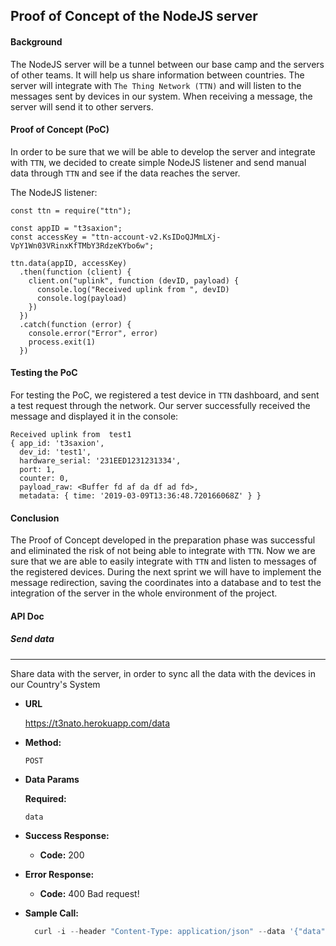 ## **Proof of Concept of the NodeJS server**

#### Background
The NodeJS server will be a tunnel between our base camp and the servers of other teams. It will help us share information between countries. The server will integrate with `The Thing Network (TTN)` and will listen to the messages sent by devices in our system. When receiving a message, the server will send it to other servers. 

#### Proof of Concept (PoC)
In order to be sure that we will be able to develop the server and integrate with `TTN`, we decided to create simple NodeJS listener and send manual data through `TTN` and see if the data reaches the server.

The NodeJS listener:
```
const ttn = require("ttn");

const appID = "t3saxion";
const accessKey = "ttn-account-v2.KsIDoQJMmLXj-VpY1Wn03VRinxKfTMbY3RdzeKYbo6w";

ttn.data(appID, accessKey)
  .then(function (client) {
    client.on("uplink", function (devID, payload) {
      console.log("Received uplink from ", devID)
      console.log(payload)
    })
  })
  .catch(function (error) {
    console.error("Error", error)
    process.exit(1)
  })
```

#### Testing the PoC
For testing the PoC, we registered a test device in `TTN` dashboard, and sent a test request through the network. Our server successfully received the message and displayed it in the console:
```n
Received uplink from  test1
{ app_id: 't3saxion',
  dev_id: 'test1',
  hardware_serial: '231EED1231231334',
  port: 1,
  counter: 0,
  payload_raw: <Buffer fd af da df ad fd>,
  metadata: { time: '2019-03-09T13:36:48.720166068Z' } }

```

#### Conclusion
The Proof of Concept developed in the preparation phase was successful and eliminated the risk of not being able to integrate with `TTN`. Now we are sure that we are able to easily integrate with `TTN` and listen to messages of the registered devices. During the next sprint we will have to implement the message redirection, saving the coordinates into a database and to test the integration of the server in the whole environment of the project.

#### API Doc

##### Send data
----
  Share data with the server, in order to sync all the data with the devices in our Country's System

* **URL**

  https://t3nato.herokuapp.com/data

* **Method:**

  `POST`

* **Data Params**

  **Required:**

  `data`

* **Success Response:**

  * **Code:** 200 <br />
 
* **Error Response:**

  * **Code:** 400 Bad request! <br />

* **Sample Call:**

  ```javascript
    curl -i --header "Content-Type: application/json" --data '{"data": "02023012301231"}' --request POST https://t3nato.herokuapp.com/data
  ```
